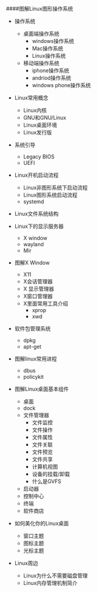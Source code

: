 ####图解Linux图形操作系统

+ 操作系统
	+ 桌面端操作系统
	   + windows操作系统
	   + Mac操作系统
	   + Linux操作系统
	+ 移动端操作系统
		+ iphone操作系统
	    + andriod操作系统
	    + windows phone操作系统

+ Linux常用概念
	+ Linux内核
	+ GNU和GNU/Linux
	+ Linux桌面环境
	+ Linux发行版

+ 系统引导
	+ Legacy BIOS
	+ UEFI

+ Linux开机启动流程
	+ Linux非图形系统下启动流程
	+ Linux图形系统启动流程
	+ systemd
+ Linux文件系统结构
+ Linux下的显示服务器
	+ X window
	+ wayland
	+ Mir
+ 图解X Window
	+ X11 
	+ X会话管理器
	+ X 显示管理器
	+  X窗口管理器
	+  X里面常用工具介绍
		+ xprop
		+ xwd

+ 软件包管理系统
	+ dpkg
	+ apt-get 
+ 图解linux常用进程
	+ dbus
	+ policykit


+ 图解Linux桌面基本组件
	+ 桌面
	+ dock
	+ 文件管理器
		+ 文件监控
		+ 文件操作
		+ 文件属性
		+ 文件关联
		+ 文件预览
		+ 文件共享
		+ 计算机视图
		+ 设备的挂载/卸载
		+ 什么是GVFS
	+ 启动器
	+ 控制中心
	+ 终端
	+ 软件商店

+ 如何美化你的Linux桌面
	+ 窗口主题
	+ 图标主题
	+ 光标主题
+ Linux周边
	+ Linux为什么不需要磁盘管理
	+ Linux内存管理机制简介